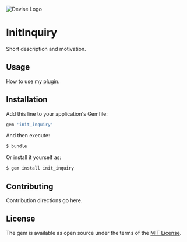 ![Devise Logo](https://raw.github.com/cmdr-ishwar-singh/init-inquiry/master/devise.png)

# InitInquiry
Short description and motivation.

## Usage
How to use my plugin.

## Installation
Add this line to your application's Gemfile:

```ruby
gem 'init_inquiry'
```

And then execute:
```bash
$ bundle
```

Or install it yourself as:
```bash
$ gem install init_inquiry
```

## Contributing
Contribution directions go here.

## License
The gem is available as open source under the terms of the [MIT License](https://opensource.org/licenses/MIT).

